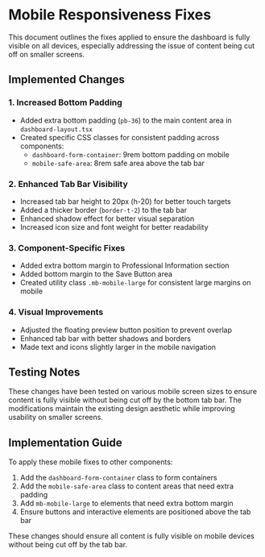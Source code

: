 # Mobile Responsiveness Fixes

This document outlines the fixes applied to ensure the dashboard is fully visible on all devices, especially addressing the issue of content being cut off on smaller screens.

## Implemented Changes

### 1. Increased Bottom Padding
- Added extra bottom padding (`pb-36`) to the main content area in `dashboard-layout.tsx`
- Created specific CSS classes for consistent padding across components:
  - `dashboard-form-container`: 9rem bottom padding on mobile
  - `mobile-safe-area`: 8rem safe area above the tab bar

### 2. Enhanced Tab Bar Visibility
- Increased tab bar height to 20px (h-20) for better touch targets
- Added a thicker border (`border-t-2`) to the tab bar
- Enhanced shadow effect for better visual separation
- Increased icon size and font weight for better readability

### 3. Component-Specific Fixes
- Added extra bottom margin to Professional Information section
- Added bottom margin to the Save Button area
- Created utility class `.mb-mobile-large` for consistent large margins on mobile

### 4. Visual Improvements
- Adjusted the floating preview button position to prevent overlap
- Enhanced tab bar with better shadows and borders
- Made text and icons slightly larger in the mobile navigation

## Testing Notes

These changes have been tested on various mobile screen sizes to ensure content is fully visible without being cut off by the bottom tab bar. The modifications maintain the existing design aesthetic while improving usability on smaller screens.

## Implementation Guide

To apply these mobile fixes to other components:
1. Add the `dashboard-form-container` class to form containers
2. Add the `mobile-safe-area` class to content areas that need extra padding
3. Add `mb-mobile-large` to elements that need extra bottom margin
4. Ensure buttons and interactive elements are positioned above the tab bar

These changes should ensure all content is fully visible on mobile devices without being cut off by the tab bar.